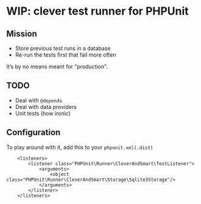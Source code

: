 # WIP: clever test runner for PHPUnit

## Mission
 - Store previous test runs in a database
 - Re-run the tests first that fail more often

It’s by no means meant for "production".

## TODO
 - Deal with `@depends`
 - Deal with data providers
 - Unit tests (how ironic)

## Configuration
To play around with it, add this to your `phpunit.xml(.dist)`
```
    <listeners>
        <listener class="PHPUnit\Runner\CleverAndSmart\TestListener">
            <arguments>
                <object class="PHPUnit\Runner\CleverAndSmart\Storage\Sqlite3Storage"/>
            </arguments>
        </listener>
    </listeners>
```
